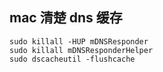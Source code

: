 ## mac 清楚 dns 缓存
```
sudo killall -HUP mDNSResponder
sudo killall mDNSResponderHelper
sudo dscacheutil -flushcache
```